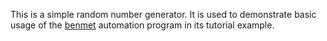 This is a simple random number generator.
It is used to demonstrate basic usage of the [benmet](https://github.com/rohlem/benmet) automation program in its tutorial example.
